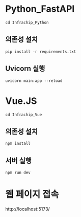# Python_FastAPI
```
cd Infrachip_Python
```
## 의존성 설치
```
pip install -r requirements.txt
```

## Uvicorn 실행
```
uvicorn main:app --reload
```

# Vue.JS
```
cd Infrachip_Vue
```

## 의존성 설치
```
npm install
```

## 서버 실행
```
npm run dev
```

# 웹 페이지 접속
http://localhost:5173/